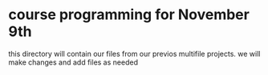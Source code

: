 # course programming for November 9th

this directory will contain our files from our previos multifile projects. 
we will make changes and add files as needed
